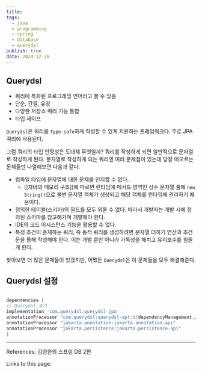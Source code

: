 ```yaml
---
title: 
tags:
  - java
  - programming
  - spring
  - database
  - querydsl
publish: true
date: 2024-12-26
---
```

## Querydsl
- 쿼리에 특화된 프로그래밍 언어라고 볼 수 있음
- 단순, 간결, 유창
- 다양한 저장소 쿼리 기능 통합
- 타입 세이프

`Querydsl`은 쿼리를 `Type-safe`하게 작성할 수 있게 지원하는 프레임워크다. 주로 JPA 쿼리에 사용된다.

그럼 쿼리의 타입 안정성은 도대체 무엇일까? 쿼리를 작성하게 되면 일반적으로 문자열로 작성하게 된다. 문자열로 작성하게 되는 쿼리엔 여러 문제점이 있는데 당장 떠오르는 문제들만 나열해보면 다음과 같다.

- 컴파일 타임에 문자열에 대한 문제를 인지할 수 없다.
	- [[자바의 메모리 구조]]에 따르면 런타임에 메서드 영역인 상수 문자열 풀에 `new String()`으로 불변 문자열 객체가 생성되고 해당 객체를 런타임에 관리하기 때문이다.
- 정의한 테이블(스키마)의 필드를 모두 외울 수 없다. 따라서 개발자는 개발 시에 정의된 스키마를 참고해가며 개발해야 한다.
- IDE의 코드 어시스턴스 기능을 활용할 수 없다.
- 특정 조건이 존재하는 쿼리, 즉 동적 쿼리를 생성하려면 문자열 더하기 연산과 조건문을 통해 작성해야 한다. 이는 개발 뿐만 아니라 가독성을 해치고 유지보수를 힘들게 한다.

찾아보면 더 많은 문제들이 있겠지만, 어쨌든 `Querydsl`은 이 문제들을 모두 해결해준다.

## Querydsl 설정

```gradle title="build.gradle"

dependencies {
// Querydsl 추가  
implementation 'com.querydsl:querydsl-jpa'  
annotationProcessor "com.querydsl:querydsl-apt:${dependencyManagement.importedProperties['querydsl.version']}:jpa"  
annotationProcessor "jakarta.annotation:jakarta.annotation-api"  
annotationProcessor "jakarta.persistence:jakarta.persistence-api"
}

```
---
References: 김영한의 스프링 DB 2편

Links to this page: 